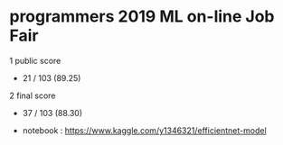 # programmers 2019 ML on-line Job Fair

1 public score
  - 21 / 103 (89.25)
  
2 final score
  - 37 / 103 (88.30)


- notebook : https://www.kaggle.com/y1346321/efficientnet-model
